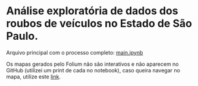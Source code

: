 # Análise exploratória de dados dos roubos de veículos no Estado de São Paulo.

Arquivo principal com o processo completo: <a href="https://github.com/data-science101/eda-roubos-veiculos-estado-sao-paulo/blob/main/main.ipynb">main.ipynb</a>

Os mapas gerados pelo Folium não são interativos e não aparecem no GitHub (utilizei um print de cada no notebook), caso queira navegar no mapa, utilize este <a href="https://nbviewer.org/github/data-science101/eda-roubos-veiculos-estado-sao-paulo/blob/main/main.ipynb">link</a>.
